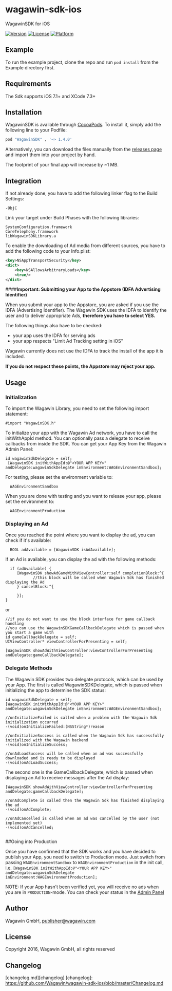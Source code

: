 # wagawin-sdk-ios

WagawinSDK for iOS

[![Version](https://img.shields.io/cocoapods/v/WagawinSDK.svg?style=flat)](http://cocoapods.org/pods/WagawinSDK)
[![License](https://img.shields.io/cocoapods/l/WagawinSDK.svg?style=flat)](http://cocoapods.org/pods/WagawinSDK)
[![Platform](https://img.shields.io/cocoapods/p/WagawinSDK.svg?style=flat)](http://cocoapods.org/pods/WagawinSDK)

## Example

To run the example project, clone the repo and run `pod install` from the Example directory first.

## Requirements
The Sdk supports iOS 7.1+ and XCode 7.3+

## Installation

WagawinSDK is available through [CocoaPods](http://cocoapods.org). To install
it, simply add the following line to your Podfile:

```ruby
pod "WagawinSDK" , '~> 1.4.0'
```

Alternatively, you can download the files manually from the [releases page][releases] and import them into your project by hand.

The footprint of your final app will increase by ~1 MB.

[releases]: https://github.com/Wagawin/wagawin-sdk-ios/releases

## Integration

If not already done, you have to add the following linker flag to the Build Settings:
```objc
-ObjC
```


Link your target under Build Phases with the following libraries:
```objc
SystemConfiguration.framework
CoreTelephony.framework
libWagawinSDKLibrary.a
```


To enable the downloading of Ad media from different sources, you have to add the following code to your Info.plist:
```xml
<key>NSAppTransportSecurity</key>
<dict>
    <key>NSAllowsArbitraryLoads</key>
    <true/>
</dict>
```



####**Important:  Submitting your App to the Appstore (IDFA Advertising Identifier)**

When you submit your app to the Appstore, you are asked if you use the IDFA (Advertising Identifier). The Wagawin SDK uses the IDFA to identify the user and to deliver appropriate Ads, **therefore you have to select YES.**

The following things also have to be checked:

- your app uses the IDFA for serving ads
- your app respects "Limit Ad Tracking setting in iOS"

Wagawin currently does not use the IDFA to track the install of the app it is included.

**If you do not respect these points, the Appstore may reject your app.**


## Usage

### Initialization
To import the Wagawin Library, you need to set the following import statement:

```objc
#import "WagawinSDK.h"
```


To initialize your app with the Wagawin Ad network, you have to call the initWithAppId method. You can optionally pass a delegate to receive callbacks from inside the SDK. You can get your App Key from the Wagawin Admin Panel:
```objc
id wagawinSdkDelegate = self;
 [WagawinSDK initWithAppId:@"<YOUR APP KEY>" andDelegate:wagawinSdkDelegate inEnvironment:WAGEnvironmentSandbox];
```

For testing, please set the environment variable to: 
```objc
  WAGEnvironmentSandbox
```
When you are done with testing and you want to release your app, please set the environment to:
```objc
  WAGEnvironmentProduction
```



### Displaying an Ad

Once you reached the point where you want to display the ad, you can check if it's available:
```objc
  BOOL adAvailable = [WagawinSDK isAdAvailable];
```

If an Ad is available, you can display the ad with the following methods:
```objc
  if (adAvailable) {
     [WagawinSDK showAdGameWithViewController:self completionBlock:^{
            //this block will be called when Wagawin Sdk has finished displaying the Ad
     } cancelBlock:^{
 
     }];
}
```

or

```objc
//if you do not want to use the block interface for game callback handling 
//you can use the WagawinSDKGameCallbackDelegate which is passed when you start a game with
id gameCallbackDelegate = self;
UIViewController* viewControllerForPresenting = self;
 
[WagawinSDK showAdWithViewController:viewControllerForPresenting andDelegate:gameCallbackDelegate];
```

### Delegate Methods

The Wagawin SDK provides two delegate protocols, which can be used by your App. The first is called WagawinSDKDelegate, which is passed when initializing the app to determine the SDK status:
```objc
id wagawinSdkDelegate = self;
[WagawinSDK initWithAppId:@"<YOUR APP KEY>" andDelegate:wagawinSdkDelegate inEnvironment:WAGEnvironmentSandbox];

//onInitializeFailed is called when a problem with the Wagawin Sdk initialization occurred
-(void)onInitializeFailed:(NSString*)reason
 
//onInitializeSuccess is called when the Wagawin Sdk has successfully initialized with the Wagawin backend
-(void)onInitializeSuccess;
 
//onAdLoadSuccess will be called when an ad was successfully downloaded and is ready to be displayed
-(void)onAdLoadSuccess;
```


The second one is the GameCallbackDelegate, which is passed when displaying an Ad to receive messages after the Ad display:
```objc
[WagawinSDK showAdWithViewController:viewControllerForPresenting andDelegate:gameCallbackDelegate];

//onAdComplete is called then the Wagawin Sdk has finished displaying the ad
-(void)onAdComplete;
 
//onAdCancelled is called when an ad was cancelled by the user (not implemented yet)
-(void)onAdCancelled;
 
```

##Going into Production

Once you have confirmed that the SDK works and you have decided to publish your App, you need to switch to Production mode. Just switch from passing `WAGEnvironmentSandbox` to `WAGEnvironmentProduction` in the init call, i.e. `[WagawinSDK initWithAppId:@"<YOUR APP KEY>" andDelegate:wagawinSdkDelegate inEnvironment:WAGEnvironmentProduction];`

NOTE: If your App hasn't been verified yet, you will receive no ads when you are in `PRODUCTION`-mode. You can check your status in the [Admin Panel](https://wap-admin.wagawin.de)


## Author

Wagawin GmbH, publisher@wagawin.com

## License

Copyright 2016, Wagawin GmbH, all rights reserved

## Changelog
[changelog.md][changelog]
[changelog]: https://github.com/Wagawin/wagawin-sdk-ios/blob/master/Changelog.md
